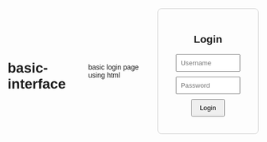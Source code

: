 # basic-interface
basic login page using html 
<!DOCTYPE html>
<html lang="en">
<head>
  <meta charset="UTF-8">
  <title>Login Page</title>
  <style>
    body {
      font-family: Arial, sans-serif;
      display: flex;
      justify-content: center;
      align-items: center;
      height: 100vh;
    }
    .box {
      border: 1px solid #ccc;
      padding: 20px;
      border-radius: 8px;
      text-align: center;
    }
    input {
      display: block;
      margin: 10px auto;
      padding: 8px;
      width: 80%;
    }
    button {
      padding: 8px 15px;
      cursor: pointer;
    }
  </style>
</head>
<body>

  <div class="box">
    <h2>Login</h2>
    <input type="text" id="user" placeholder="Username">
    <input type="password" id="pass" placeholder="Password">
    <button onclick="login()">Login</button>
    <p id="msg"></p>
  </div>

  <script>
    function login() {
      let u = document.getElementById("user").value;
      let p = document.getElementById("pass").value;
      let msg = document.getElementById("msg");

      if (u === "admin" && p === "1234") {
        msg.style.color = "green";
        msg.textContent = "Login successful!";
      } else {
        msg.style.color = "red";
        msg.textContent = "Wrong username or password!";
      }
    }
  </script>

</body>
</html>
